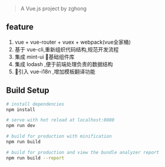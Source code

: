 
> A Vue.js project by zghong


## feature
1. vue + vue-router + vuex + webpack(vue全家桶)
2. 基于 vue-cli,重新组织代码结构,规范开发流程
3. 集成 mint-ui 基础组件库
4. 集成 lodash ,便于前端处理负责的数据结构
5. 引入 vue-i18n ,增加模板翻译功能


## Build Setup

``` bash
# install dependencies
npm install

# serve with hot reload at localhost:8080
npm run dev

# build for production with minification
npm run build

# build for production and view the bundle analyzer report
npm run build --report



